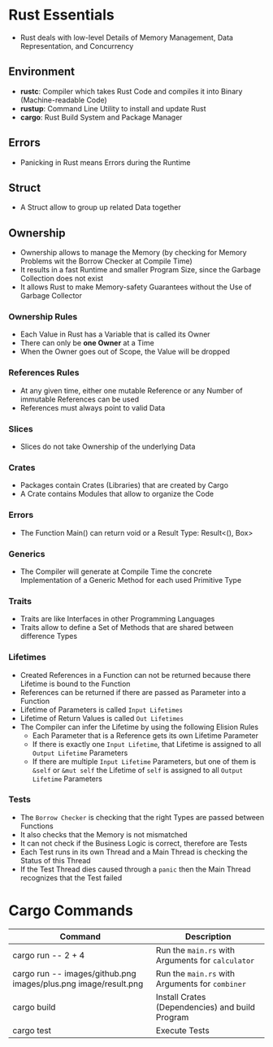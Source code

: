 # Rust Essentials

- Rust deals with low-level Details of Memory Management, Data Representation, and Concurrency

## Environment

- **rustc**: Compiler which takes Rust Code and compiles it into Binary (Machine-readable Code)
- **rustup**: Command Line Utility to install and update Rust
- **cargo**: Rust Build System and Package Manager

## Errors

- Panicking in Rust means Errors during the Runtime

## Struct

- A Struct allow to group up related Data together

## Ownership

- Ownership allows to manage the Memory (by checking for Memory Problems wit the Borrow Checker at Compile Time)
- It results in a fast Runtime and smaller Program Size, since the Garbage Collection does not exist
- It allows Rust to make Memory-safety Guarantees without the Use of Garbage Collector

### Ownership Rules

- Each Value in Rust has a Variable that is called its Owner
- There can only be **one Owner** at a Time
- When the Owner goes out of Scope, the Value will be dropped

### References Rules

- At any given time, either one mutable Reference or any Number of immutable References can be used
- References must always point to valid Data

### Slices

- Slices do not take Ownership of the underlying Data

### Crates

- Packages contain Crates (Libraries) that are created by Cargo
- A Crate contains Modules that allow to organize the Code

### Errors

- The Function Main() can return void or a Result Type: Result<(), Box<dyn Error>>

### Generics

- The Compiler will generate at Compile Time the concrete Implementation of a Generic Method for each used Primitive Type

### Traits

- Traits are like Interfaces in other Programming Languages
- Traits allow to define a Set of Methods that are shared between difference Types

### Lifetimes

- Created References in a Function can not be returned because there Lifetime is bound to the Function
- References can be returned if there are passed as Parameter into a Function
- Lifetime of Parameters is called `Input Lifetimes`
- Lifetime of Return Values is called `Out Lifetimes`
- The Compiler can infer the Lifetime by using the following Elision Rules
  - Each Parameter that is a Reference gets its own Lifetime Parameter
  - If there is exactly one `Input Lifetime`, that Lifetime is assigned to all `Output Lifetime` Parameters
  - If there are multiple `Input Lifetime` Parameters, but one of them is `&self` or `&mut self` the Lifetime of `self` is assigned to all `Output Lifetime` Parameters

### Tests

- The `Borrow Checker` is checking that the right Types are passed between Functions
- It also checks that the Memory is not mismatched
- It can not check if the Business Logic is correct, therefore are Tests
- Each Test runs in its own Thread and a Main Thread is checking the Status of this Thread
- If the Test Thread dies caused through a `panic` then the Main Thread recognizes that the Test failed

# Cargo Commands

| Command                                                         | Description                                       |
| --------------------------------------------------------------- | ------------------------------------------------- |
| cargo run -- 2 + 4                                              | Run the `main.rs` with Arguments for `calculator` |
| cargo run -- images/github.png images/plus.png image/result.png | Run the `main.rs` with Arguments for `combiner`   |
| cargo build                                                     | Install Crates (Dependencies) and build Program   |
| cargo test                                                      | Execute Tests                                     |
